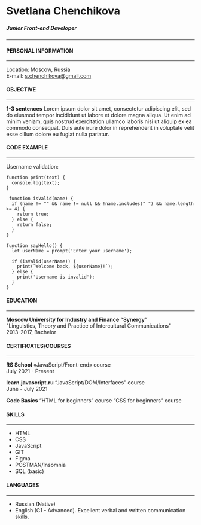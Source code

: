 # Svetlana Chenchikova  
##### Junior Front-end Developer
___
#### PERSONAL INFORMATION  
__________
Location: Moscow, Russia  
E-mail: s.chenchikova@gmail.com  

#### OBJECTIVE
_____
**1-3 sentences** 
Lorem ipsum dolor sit amet, consectetur adipiscing elit, sed do eiusmod tempor incididunt ut labore et dolore magna aliqua. Ut enim ad minim veniam, quis nostrud exercitation ullamco laboris nisi ut aliquip ex ea commodo consequat. Duis aute irure dolor in reprehenderit in voluptate velit esse cillum dolore eu fugiat nulla pariatur.

#### CODE EXAMPLE
___
Username validation:

```
function print(text) {
  console.log(text);
}
 
 function isValid(name) {
  if (name != "" && name != null && !name.includes(" ") && name.length >= 4) {
    return true;
  } else {
    return false;
  }
}

function sayHello() {
  let userName = prompt('Enter your username');
  
  if (isValid(userName)) {
    print(`Welcome back, ${userName}!`);
  } else {
    print('Username is invalid');
  }
}
```
#### EDUCATION
___
**Moscow University for Industry and Finance “Synergy”**  
"Linguistics, Theory and Practice of Intercultural Communications"  
2013-2017, Bachelor
#### CERTIFICATES/COURSES
___
**RS School**
«JavaScript/Front-end» course  
July 2021 - Present 

**learn.javascript.ru**
“JavaScript/DOM/Interfaces” course  
June - July 2021

**Code Basics**
“HTML for beginners” course
“CSS for beginners” course


#### SKILLS
___
- HTML
- CSS
- JavaScript
- GIT
- Figma
- POSTMAN/Insomnia
- SQL (basic)  
#### LANGUAGES
_____
- Russian (Native)
- English (C1 - Advanced). Excellent verbal and written communication skills.
